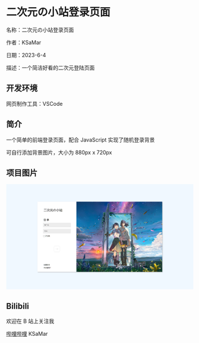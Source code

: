# 二次元の小站登录页面

名称：二次元の小站登录页面

作者：KSaMar

日期：2023-6-4

描述：一个简洁好看的二次元登陆页面



## 开发环境

网页制作工具：VSCode



## 简介

一个简单的前端登录页面，配合 JavaScript 实现了随机登录背景

可自行添加背景图片，大小为 880px x 720px



## 项目图片

![登录页面.png](images/登录页面.png)



## Bilibili

欢迎在 B 站上关注我

[哔哩哔哩](https://space.bilibili.com/51110915) KSaMar